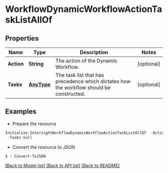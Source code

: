 # WorkflowDynamicWorkflowActionTaskListAllOf
## Properties

Name | Type | Description | Notes
------------ | ------------- | ------------- | -------------
**Action** | **String** | The action of the Dynamic Workflow. | [optional] 
**Tasks** | [**AnyType**](.md) | The task list that has precedence which dictates how the workflow should be constructed. | [optional] 

## Examples

- Prepare the resource
```powershell
Initialize-IntersightWorkflowDynamicWorkflowActionTaskListAllOf  -Action null `
 -Tasks null
```

- Convert the resource to JSON
```powershell
$ | Convert-ToJSON
```

[[Back to Model list]](../README.md#documentation-for-models) [[Back to API list]](../README.md#documentation-for-api-endpoints) [[Back to README]](../README.md)

